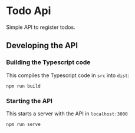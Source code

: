 # Todo Api

Simple API to register todos. 

## Developing the API

### Building the Typescript code

This compiles the Typescript code in `src` into `dist`:

```
npm run build
```

### Starting the API

This starts a server with the API in `localhost:3000`

```
npm run serve
```